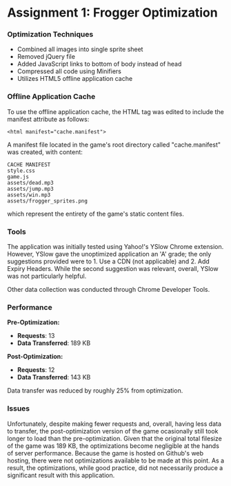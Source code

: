 # Assignment 1: Frogger Optimization

### Optimization Techniques

- Combined all images into single sprite sheet
- Removed jQuery file
- Added JavaScript links to bottom of body instead of head
- Compressed all code using Minifiers 
- Utilizes HTML5 offline application cache

### Offline Application Cache

To use the offline application cache, the HTML tag was edited to include the manifest attribute as follows: 

	<html manifest="cache.manifest">
	
A manifest file located in the game's root directory called "cache.manifest" was created, with content:

	CACHE MANIFEST
	style.css
	game.js
	assets/dead.mp3
	assets/jump.mp3
	assets/win.mp3
	assets/frogger_sprites.png
	
which represent the entirety of the game's static content files.

### Tools

The application was initially tested using Yahoo!'s YSlow Chrome extension. However, YSlow gave the unoptimized application an 'A' grade; the only suggestions provided were to 1. Use a CDN (not applicable) and 2. Add Expiry Headers. While the second suggestion was relevant, overall, YSlow was not particularly helpful.

Other data collection was conducted through Chrome Developer Tools.

### Performance
**Pre-Optimization:**

- **Requests**: 13
- **Data Transferred**: 189 KB

**Post-Optimization:**

- **Requests**: 12
- **Data Transferred**: 143 KB

Data transfer was reduced by roughly 25% from optimization.

### Issues

Unfortunately, despite making fewer requests and, overall, having less data to transfer, the post-optimization version of the game ocasionally still took longer to load than the pre-optimization. Given that the original total filesize of the game was 189 KB, the optimizations become negligible at the hands of server performance. Because the game is hosted on Github's web hosting, there were not optimizations available to be made at this point. As a result, the optimizations, while good practice, did not necessarily produce a significant result with this application.
